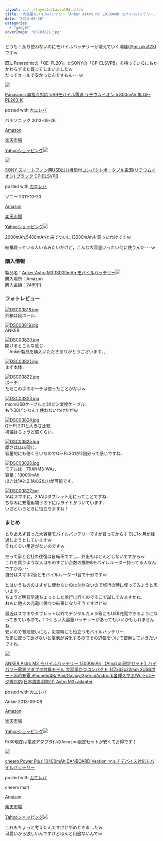 ```yaml
---
layout: ../../layouts/LayoutMd.astro
title: "大容量モバイルバッテリー「Anker Astro M3 13000mAh モバイルバッテリー」を買ってみた！"
date: "2013-09-30"
categories: 
  - "gadget"
coverImage: "DSC03821.jpg"
---
```


どうも！余り使わないのにモバイルバッテリーが増えていく瑞佳([@mizuka123](https://twitter.com/mizuka123))ですｗ

既にPanasonicの「QE-PL201」とSONYの「CP-ELSVPB」を持っているにもかかわらずまた買ってしまいましたｗ  
だってセールで安かったんですもん･･･ｗ

[![](/archive/images/3139swPaeUL._SL160_.jpg)](https://www.amazon.co.jp/exec/obidos/ASIN/B00D2DCU0K/mizuka123-22/ref=nosim/)

[Panasonic 無接点対応 USBモバイル電源 リチウムイオン 5,800mAh 黒 QE-PL203-K](https://www.amazon.co.jp/exec/obidos/ASIN/B00D2DCU0K/mizuka123-22/ref=nosim/)

posted with [カエレバ](http://kaereba.com)

パナソニック 2013-06-26

[Amazon](http://www.amazon.co.jp/gp/search?keywords=QE-PL203-K&__mk_ja_JP=%83J%83%5E%83J%83i&tag=mizuka123-22 "アマゾン")

[楽天市場](http://hb.afl.rakuten.co.jp/hgc/032b53ee.4b34c5ee.0f4a541e.f440145e/?pc=http%3A%2F%2Fsearch.rakuten.co.jp%2Fsearch%2Fmall%2FQE-PL203-K%2F-%2Ff.1-p.1-s.1-sf.0-st.A-v.2%3Fx%3D0%26scid%3Daf_ich_link_urltxt%26m%3Dhttp%3A%2F%2Fm.rakuten.co.jp%2F "楽天市場")

[Yahooショッピング![](//ad.jp.ap.valuecommerce.com/servlet/gifbanner?sid=3066752&pid=881990642)](//ck.jp.ap.valuecommerce.com/servlet/referral?sid=3066752&pid=881990642&vc_url=http%3A%2F%2Fshopping.search.yahoo.co.jp%2Fsearch%3FuIv%3Don%26ei%3DUTF-8%26tab_ex%3Dcommerce%26slider%3D0%26va%3DQE-PL203-K "Yahooショッピング")

[![](/archive/images/3140nGElTmL._SL160_.jpg)](https://www.amazon.co.jp/exec/obidos/ASIN/B005WF60P2/mizuka123-22/ref=nosim/)

[SONY スマートフォン用USB出力機能付コンパクトポータブル電源(リチウムイオン) ブラック CP-ELSVPB](https://www.amazon.co.jp/exec/obidos/ASIN/B005WF60P2/mizuka123-22/ref=nosim/)

posted with [カエレバ](http://kaereba.com)

ソニー 2011-10-20

[Amazon](http://www.amazon.co.jp/gp/search?keywords=CP-ELSVPB&__mk_ja_JP=%83J%83%5E%83J%83i&tag=mizuka123-22 "アマゾン")

[楽天市場](http://hb.afl.rakuten.co.jp/hgc/032b53ee.4b34c5ee.0f4a541e.f440145e/?pc=http%3A%2F%2Fsearch.rakuten.co.jp%2Fsearch%2Fmall%2FCP-ELSVPB%2F-%2Ff.1-p.1-s.1-sf.0-st.A-v.2%3Fx%3D0%26scid%3Daf_ich_link_urltxt%26m%3Dhttp%3A%2F%2Fm.rakuten.co.jp%2F "楽天市場")

[Yahooショッピング![](//ad.jp.ap.valuecommerce.com/servlet/gifbanner?sid=3066752&pid=881990642)](//ck.jp.ap.valuecommerce.com/servlet/referral?sid=3066752&pid=881990642&vc_url=http%3A%2F%2Fshopping.search.yahoo.co.jp%2Fsearch%3FuIv%3Don%26ei%3DUTF-8%26tab_ex%3Dcommerce%26slider%3D0%26va%3DCP-ELSVPB "Yahooショッピング")

2000mAh,5400mAhと来てついに13000mAhを買ったわけですｗ

結構買っている人いるみたいだけど，こんな大容量いったい何に使うんだ･･･ｗ

### 購入情報

製品名：[Anker Astro M3 13000mAh モバイルバッテリー](http://www.amazon.co.jp/gp/product/B00DQ73XK8/ref=as_li_ss_tl?ie=UTF8&camp=247&creative=7399&creativeASIN=B00DQ73XK8&linkCode=as2&tag=mizuka123-22)![](http://ir-jp.amazon-adsystem.com/e/ir?t=mizuka123-22&l=as2&o=9&a=B00DQ73XK8)  
購入場所：Amazon  
購入金額：2499円

### フォトレビュー

[![DSC03818.jpg](/archive/images/10011016994_584481d61e_b.jpg)](http://www.flickr.com/photos/67522130@N08/10011016994/ "DSC03818.jpg")  
外箱は段ボール．

[![DSC03819.jpg](/archive/images/10011094236_75879f5afd_b.jpg)](http://www.flickr.com/photos/67522130@N08/10011094236/ "DSC03819.jpg")  
ANKER

[![DSC03820.jpg](/archive/images/10011097626_0587072ff1_b.jpg)](http://www.flickr.com/photos/67522130@N08/10011097626/ "DSC03820.jpg")  
開けるとこんな感じ．  
「Anker製品を購入いただきありがとうございます．」

[![DSC03821.jpg](/archive/images/10011159083_9f1dba59da_b.jpg)](http://www.flickr.com/photos/67522130@N08/10011159083/ "DSC03821.jpg")  
まず本体．

[![DSC03822.jpg](/archive/images/10011069775_bb1a24b26d_b.jpg)](http://www.flickr.com/photos/67522130@N08/10011069775/ "DSC03822.jpg")  
ポーチ．  
ただこの手のポーチは使ったことがないｗ

[![DSC03823.jpg](/archive/images/10011072925_f08520b754_b.jpg)](http://www.flickr.com/photos/67522130@N08/10011072925/ "DSC03823.jpg")  
microUSBケーブルと30ピン変換ケーブル．  
もう30ピンなんて使わないわけだがｗ

[![DSC03824.jpg](/archive/images/10011076175_18f7ed3df1_b.jpg)](http://www.flickr.com/photos/67522130@N08/10011076175/ "DSC03824.jpg")  
QE-PL201と大きさ比較．  
横幅はちょうど倍くらい．

[![DSC03825.jpg](/archive/images/10011038754_ef6391b6da_b.jpg)](http://www.flickr.com/photos/67522130@N08/10011038754/ "DSC03825.jpg")  
厚さはほぼ同じ．  
容量的にも倍くらいなのでQE-PL201が2個分って感じですね．

[![DSC03826.jpg](/archive/images/10011082855_60c4ffe6e0_b.jpg)](http://www.flickr.com/photos/67522130@N08/10011082855/ "DSC03826.jpg")  
モデルは「79ANM3-WA」．  
容量：13000mAh  
出力は1Aと2.1Aの2出力が可能です．

[![DSC03827.jpg](/archive/images/10011085715_7f312864b0_b.jpg)](http://www.flickr.com/photos/67522130@N08/10011085715/ "DSC03827.jpg")  
1Aはスマホに，2.1Aはタブレット用にってことですね．  
ちなみに充電用端子の下にはライトがついています．  
いざというときに役立ちますね！

### まとめ

とりあえず買った大容量モバイルバッテリーですが買ってからすでに1ヶ月が経過しようとしていますｗ  
それくらい用途がないのですｗ

だって家と会社の往復は自転車ですし，外出もほとんどしないですからｗ  
これを買うような人はものすごい台数の携帯&モバイルルーター持ってる人なんですかね･･･  
自分はスマホ2台とモバイルルーター1台で十分ですｗ

とはいうもののさすがに使わないのは勿体ないので旅行の時に使ってみようと思います．  
ちょうど明日早速ちょっとした旅行に行くのでそこで試してみますかね．  
おもに他人の充電に役立つ結果になりそうですけどｗ

最近はスマホやタブレット以外でデジタルカメラ等にもUSB充電できるようになってきているので，1つくらい大容量バッテリーがあってもいいかもしれませんね．  
安いので普段使いにも，災害時にも役立つモバイルバッテリー．  
たまに使ってあげないと電池が劣化するのでその辺気をつけて使用していきたいですね．

[![](/archive/images/31WYFpQFvIL._SL160_.jpg)](https://www.amazon.co.jp/exec/obidos/ASIN/B00DQ7590A/mizuka123-22/ref=nosim/)

[ANKER Astro M3 モバイルバッテリー 13000mAh 【Amazon限定セット】ハイパワー電源アダプタ付属モデル 大容量かつコンパクト 147x62x22mm 2USBポート同時充電 iPhone5/4S/iPad/Galaxy/Xperia/Android/各種スマホ/Wi-Fiルータ等対応(日本語説明書付) Astro M3+adapter](https://www.amazon.co.jp/exec/obidos/ASIN/B00DQ7590A/mizuka123-22/ref=nosim/)

posted with [カエレバ](http://kaereba.com)

Anker 2013-09-08

[Amazon](http://www.amazon.co.jp/gp/search?keywords=x62x22mm%20iPhone5%2F4S%2FiPad%2FGalaxy%2FXperia%2FAndroid&__mk_ja_JP=%83J%83%5E%83J%83i&tag=mizuka123-22 "アマゾン")

[楽天市場](http://hb.afl.rakuten.co.jp/hgc/032b53ee.4b34c5ee.0f4a541e.f440145e/?pc=http%3A%2F%2Fsearch.rakuten.co.jp%2Fsearch%2Fmall%2Fx62x22mm%2520iPhone5%252F4S%252FiPad%252FGalaxy%252FXperia%252FAndroid%2F-%2Ff.1-p.1-s.1-sf.0-st.A-v.2%3Fx%3D0%26scid%3Daf_ich_link_urltxt%26m%3Dhttp%3A%2F%2Fm.rakuten.co.jp%2F "楽天市場")

[Yahooショッピング![](//ad.jp.ap.valuecommerce.com/servlet/gifbanner?sid=3066752&pid=881990642)](//ck.jp.ap.valuecommerce.com/servlet/referral?sid=3066752&pid=881990642&vc_url=http%3A%2F%2Fshopping.search.yahoo.co.jp%2Fsearch%3FuIv%3Don%26ei%3DUTF-8%26tab_ex%3Dcommerce%26slider%3D0%26va%3Dx62x22mm%2520iPhone5%252F4S%252FiPad%252FGalaxy%252FXperia%252FAndroid "Yahooショッピング")

9/30現在は電源アダプタ付のAmazon限定セットが安くてお得です！

[![](/archive/images/31KsxIFmn0L._SL160_.jpg)](https://www.amazon.co.jp/exec/obidos/ASIN/B00CY6P968/mizuka123-22/ref=nosim/)

[cheero Power Plus 10400mAh DANBOARD Version マルチデバイス対応モバイルバッテリー](https://www.amazon.co.jp/exec/obidos/ASIN/B00CY6P968/mizuka123-22/ref=nosim/)

posted with [カエレバ](http://kaereba.com)

cheero mart

[Amazon](http://www.amazon.co.jp/gp/search?keywords=cheero%20Power%20Plus%2010400mAh%20DANBOARD%20Version&__mk_ja_JP=%83J%83%5E%83J%83i&tag=mizuka123-22 "アマゾン")

[楽天市場](http://hb.afl.rakuten.co.jp/hgc/032b53ee.4b34c5ee.0f4a541e.f440145e/?pc=http%3A%2F%2Fsearch.rakuten.co.jp%2Fsearch%2Fmall%2Fcheero%2520Power%2520Plus%252010400mAh%2520DANBOARD%2520Version%2F-%2Ff.1-p.1-s.1-sf.0-st.A-v.2%3Fx%3D0%26scid%3Daf_ich_link_urltxt%26m%3Dhttp%3A%2F%2Fm.rakuten.co.jp%2F "楽天市場")

[Yahooショッピング![](//ad.jp.ap.valuecommerce.com/servlet/gifbanner?sid=3066752&pid=881990642)](//ck.jp.ap.valuecommerce.com/servlet/referral?sid=3066752&pid=881990642&vc_url=http%3A%2F%2Fshopping.search.yahoo.co.jp%2Fsearch%3FuIv%3Don%26ei%3DUTF-8%26tab_ex%3Dcommerce%26slider%3D0%26va%3Dcheero%2520Power%2520Plus%252010400mAh%2520DANBOARD%2520Version "Yahooショッピング")

これもちょっと考えたんですけどやめときましたｗ  
可愛いから欲しいんですけどほんと用途ないんでｗ
